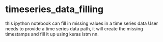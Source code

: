 # timeseries_data_filling
this ipython notebook can fill in missing values in a time series data
User needs to provide a time series data path, it will create the missing timestamps and fill it up using keras lstm nn.
